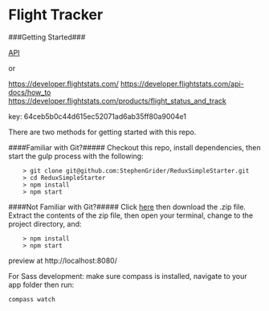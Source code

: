 # Flight Tracker

###Getting Started###

[API](http://flightaware.com/commercial/flightxml/)

or 

https://developer.flightstats.com/
https://developer.flightstats.com/api-docs/how_to
https://developer.flightstats.com/products/flight_status_and_track

key:
64ceb5b0c44d615ec52071ad6ab35ff80a9004e1


There are two methods for getting started with this repo.

####Familiar with Git?#####
Checkout this repo, install dependencies, then start the gulp process with the following:

```
	> git clone git@github.com:StephenGrider/ReduxSimpleStarter.git
	> cd ReduxSimpleStarter
	> npm install
	> npm start
```

####Not Familiar with Git?#####
Click [here](https://github.com/StephenGrider/ReactStarter/releases) then download the .zip file.  Extract the contents of the zip file, then open your terminal, change to the project directory, and:

```
	> npm install
	> npm start
```

preview at 
http://localhost:8080/

For Sass development:
make sure compass is installed, navigate to your app folder then run:
```
compass watch
